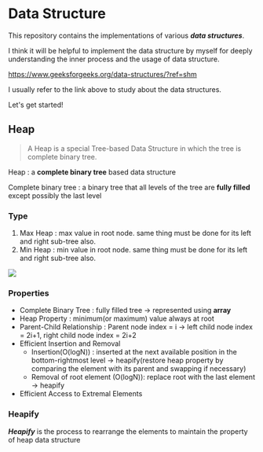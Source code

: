 # Data Structure

This repository contains the implementations of various ***data structures***.

I think it will be helpful to implement the data structure by myself for deeply understanding the inner process and the usage of data structure.

https://www.geeksforgeeks.org/data-structures/?ref=shm

I usually refer to the link above to study about the data structures.

Let's get started!

## Heap

> A Heap is a special Tree-based Data Structure in which the tree is complete binary tree.

Heap : a **complete binary tree** based data structure

Complete binary tree : a binary tree that all levels of the tree are **fully filled** except possibly the last level

### Type

1. Max Heap : max value in root node. same thing must be done for its left and right sub-tree also.
2. Min Heap : min value in root node. same thing must be done for its left and right sub-tree also.

![](https://media.geeksforgeeks.org/wp-content/uploads/20230315185259/heap.png)

### Properties

- Complete Binary Tree : fully filled tree -> represented using **array**
- Heap Property : minimum(or maximum) value always at root
- Parent-Child Relationship : Parent node index = i -> left child node index = 2i+1, right child node index = 2i+2
- Efficient Insertion and Removal
  - Insertion(O(logN)) : inserted at the next available position in the bottom-rightmost level -> heapify(restore heap property by comparing the element with its parent and swapping if necessary)
  - Removal of root element (O(logN)): replace root with the last element -> heapify
- Efficient Access to Extremal Elements

### Heapify

***Heapify*** is the process to rearrange the elements to maintain the property of heap data structure